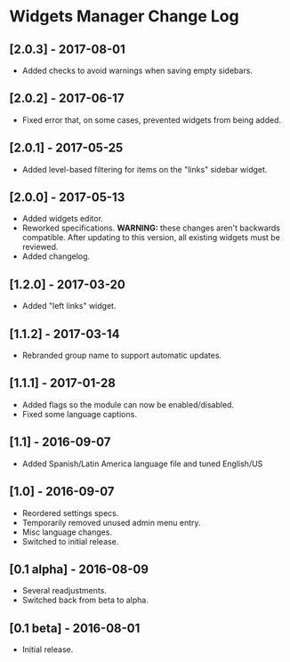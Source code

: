 
# Widgets Manager Change Log

## [2.0.3] - 2017-08-01

- Added checks to avoid warnings when saving empty sidebars.

## [2.0.2] - 2017-06-17

- Fixed error that, on some cases, prevented widgets from being added.

## [2.0.1] - 2017-05-25

- Added level-based filtering for items on the "links" sidebar widget.

## [2.0.0] - 2017-05-13

- Added widgets editor.
- Reworked specifications. **WARNING:** these changes aren't backwards compatible.
  After updating to this version, all existing widgets must be reviewed.
- Added changelog.

## [1.2.0] - 2017-03-20

- Added "left links" widget.

## [1.1.2] - 2017-03-14

- Rebranded group name to support automatic updates.

## [1.1.1] - 2017-01-28

- Added flags so the module can now be enabled/disabled.
- Fixed some language captions.

## [1.1] - 2016-09-07

- Added Spanish/Latin America language file and tuned English/US

## [1.0] - 2016-09-07

- Reordered settings specs.
- Temporarily removed unused admin menu entry.
- Misc language changes.
- Switched to initial release.

## [0.1 alpha] - 2016-08-09

- Several readjustments.
- Switched back from beta to alpha.

## [0.1 beta] - 2016-08-01

- Initial release.
